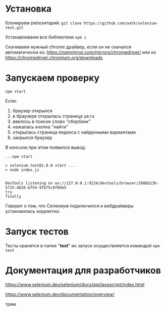 # Установка

Клонируем репозитарий:
`git clone https://github.com/aatk/selenium-test.git`

Устанавливаем все библиотеки
`npm i`

Скачиваем нужный chrome драйвер, если он не скачался автоматически из: https://npmmirror.com/mirrors/chromedriver/
или из https://chromedriver.chromium.org/downloads

# Запускаем проверку 

`npm start`

Если:
1. браузер открылся 
2. в браузере открылась страница ya.ru 
3. ввелось в поиске слово "сбербанк" 
4. нажалась кнопка "найти"
5. открылась страница яндекса с найденными вариантами
6. закрылся браузер

В консоли при этом появился вывод:

```
...npm start

> selenium.test@1.0.0 start ...
> node index.js


DevTools listening on ws://127.0.0.1:9224/devtools/browser/288bb13b-5715-4626-bf54-97b75c9f0de5
try
finally
```
Говорит о том, что Селениум подключился и вебдрайверы установились корректно.

# Запуск тестов

Тесты хранятся в папке "__test__" их запуск осуществляется командой `npm test`

# Документация для разработчиков

https://www.selenium.dev/selenium/docs/api/javascript/index.html

https://www.selenium.dev/documentation/overview/

трям